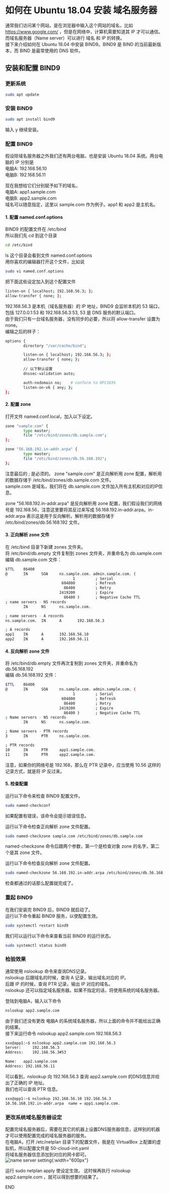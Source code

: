 # 如何在 Ubuntu 18.04 安装 域名服务器

通常我们访问某个网站，是在浏览器中输入这个网站的域名，比如 https://www.google.com/ ，但是在网络中，计算机需要知道其 IP 才可以通信。而域名服务器（Name server）可以进行 域名 和 IP 的转换。  
接下来介绍如何在 Ubuntu 18.04 中安装 BIND9。BIND9 是 BIND 的当前最新版本，而 BIND 是最常使用的 DNS 软件。

## 安装和配置 BIND9
### 更新系统
```bash
sudo apt update
```
### 安装 BIND9
```bash
sudo apt install bind9
```
输入 y 继续安装。
### 配置 BIND9
假设除域名服务器之外我们还有两台电脑，也是安装 Ubuntu 18.04 系统。两台电脑的 IP 分别是  
  电脑A: 192.168.56.10  
  电脑B: 192.168.56.11

现在我想给它们分别赋予如下的域名，  
  电脑A: app1.sample.com  
  电脑B: app2.sample.com  
域名可以随意指定，这里以 sample.com 作为例子。app1 和 app2 是主机名。
#### 1. 配置 named.conf.options

BIND9 的配置文件在 /etc/bind  
所以我们先 cd 到这个目录
```bash
cd /etc/bind
```
ls 这个目录会看到文件 named.conf.options\
用你喜欢的编辑器打开这个文件，比如说
```bash
sudo vi named.conf.options
```
把下面这些设定加入到这个配置文件
```bash
listen-on { localhost; 192.168.56.3; };
allow-transfer { none; };
```
192.168.56.3 是本机（域名服务器）的 IP 地址，BIND9 会监听本机的 53 端口，包括 127.0.0.1:53 和 192.168.56.3:53, 53 是 DNS 服务的默认端口。  
由于我们只有一台域名服务器，没有同步的必要，所以将 allow-transfer 设置为 none。  
编辑之后的样子：
```bash
options {
        directory "/var/cache/bind";

        listen-on { localhost; 192.168.56.3; };
        allow-transfer { none; };
        
        // 以下默认设置
        dnssec-validation auto;

        auth-nxdomain no;    # conform to RFC1035
        listen-on-v6 { any; };
};
```

#### 2. 配置 zone

打开文件 named.conf.local，加入以下设定。
```bash
zone "sample.com" {
        type master;
        file "/etc/bind/zones/db.sample.com";
};

zone "56.168.192.in-addr.arpa" {
        type master;
        file "/etc/bind/zones/db.56.168.192";
};
```
注意最后的 ; 是必须的。
zone "sample.com" 是正向解析用 zone 配置，解析用的数据存储于 /etc/bind/zones/db.sample.com 文件。  
sample.com 是域名，我们将在 db.sample.com 文件加入所有主机和对应的IP信息。

zone "56.168.192.in-addr.arpa" 是反向解析用 zone 配置，我们假设我们的网络号是 192.168.56，注意这里要将其反过来写成 56.168.192.in-addr.arpa。in-addr.arpa 表示这是用于反向解析。解析用的数据存储于 /etc/bind/zones/db.56.168.192 文件。

#### 3. 正向解析 zone 文件

在 /etc/bind 目录下新建 zones 文件夹。  
将 /etc/bind/db.empty 文件复制到 zones 文件夹，并重命名为 db.sample.com  
编辑 db.sample.com 文件：
```bash
$TTL    86400
@       IN      SOA     ns.sample.com. admin.sample.com. (
                              1         ; Serial
                         604800         ; Refresh
                          86400         ; Retry
                        2419200         ; Expire
                          86400 )       ; Negative Cache TTL
; name servers - NS records
        IN      NS      ns.sample.com.

; name servers - A records
ns.sample.com.  IN      A       192.168.56.3

; A records
app1    IN      A       192.168.56.10
app2    IN      A       192.168.56.11
```

#### 4. 反向解析 zone 文件

将 /etc/bind/db.empty 文件再次复制到 zones 文件夹，并重命名为 db.56.168.192  
编辑 db.56.168.192 文件：
```bash
$TTL    86400
@       IN      SOA     ns.sample.com. admin.sample.com. (
                              1         ; Serial
                         604800         ; Refresh
                          86400         ; Retry
                        2419200         ; Expire
                          86400 )       ; Negative Cache TTL
; Name servers - NS records
        IN      NS      ns.sample.com.

; Name servers - PTR records
3       IN      PTR     ns.sample.com.

; PTR records
10      IN      PTR     app1.sample.com.
11      IN      PTR     app2.sample.com.
```
注意，如果你的网络号是 192.168，那么在 PTR 记录中，应当使用 10.56 这样的记录方式，就是将 IP 反过来。

#### 5. 检查配置

运行以下命令来检查 BIND9 配置文件。
```bash
sudo named-checkconf
```
如果配置有错误，该命令会提示错误信息。  

运行以下命令检查正向解析 zone 文件配置。
```bash
sudo named-checkzone sample.com /etc/bind/zones/db.sample.com
```
named-checkzone 命令后跟两个参数，第一个是检查对象 zone 的名字，第二个是其 zone 文件。  

运行以下命令检查反向解析 zone 文件配置。
```bash
sudo named-checkzone 56.168.192.in-addr.arpa /etc/bind/zones/db.56.168.192
```

检查都通过的话那么配置就完成了。

### 重起 BIND9
在我们安装完 BIND9 后，BIND9 就启动了。  
运行以下命令重起 BIND9 服务，以使配置生效。
```bash
sudo systemctl restart bind9
```
我们可以运行以下命令来查看当前 BIND9 的运行状态。
```bash
sudo systemctl status bind9
```

### 检验效果
通常使用 nslookup 命令来查询DNS记录。  
nslookup 后跟域名的时候，查询 A 记录，输出域名对应的 IP。  
后跟 IP 的时候，查询 PTR 记录，输出 IP 对应的域名。  
nslookup 还可以指定域名服务器。如果不指定的话，将使用系统的域名服务器。  

登陆到电脑A，输入以下命令
```bash
nslookup app2.sample.com
```
由于我们还没有更改 电脑A 的系统域名服务器，所以上面的命令并不能给出正确的结果。  
接下来运行命令 nslookup app2.sample.com 192.168.56.3
```bash
xxx@app1:~$ nslookup app2.sample.com 192.168.56.3
Server:		192.168.56.3
Address:	192.168.56.3#53

Name:	app2.sample.com
Address: 192.168.56.11
```
可以看到，nslookup 向 192.168.56.3 查询 app2.sample.com 的DNS信息并给出了正确的 IP 地址。  
我们也可以查询 PTR 信息。
```bash
xxx@app1:~$ nslookup 192.168.56.10 192.168.56.3
10.56.168.192.in-addr.arpa	name = app1.sample.com.
```

### 更改系统域名服务器设定
配置完域名服务器后，需要在其它的机器上设置DNS服务器信息，这样别的机器才可以使用配置完成的域名服务器的服务。  
在电脑A，打开 /etc/netplan 目录下的配置文件，我是在 VirtualBox 上配置的虚拟机，所以配置文件是 50-cloud-init.yaml  
将域名服务器信息添加到对应的网卡即可。  
![name server setting](/assets/images/install-dns-on-ubuntu18.04-01.png){:width="600px"}

运行 sudo netplan apply 使设定生效。
这时候再执行 nslookup app2.sample.com ，就可以得到想要的结果了。  

END